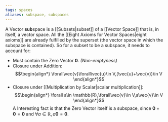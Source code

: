```yaml
---
tags: spaces
aliases: subspace, subspaces
---
```

A Vector **sub**space is a [[Subsets|subset]] of a [[Vector Space]] that is, in itself, a vector space. All the [[Eight Axioms for Vector Spaces|eight axioms]] are already fulfilled by the superset (the vector space in which the subspace is contained). So for a subset to be a subspace, it needs to account for:

- Must contain the Zero Vector $\mathbf{0}$. *(Non-emptyness)*
- Closure under Addition:
$$\begin{align*}
\forall\vec{v}\forall\vec{u}\in V,(\vec{u}+\vec{v})\in V
\end{align*}$$
- Closure under [[Multiplication by Scalar|scalar multiplication]]:
$$\begin{align*}
\forall a\in \mathbb{R},\forall\vec{v}\in V,a\vec{v}\in V
\end{align*}$$
A Interesting fact is that the Zero Vector itself is a subspace, since $\mathbf{0} + \mathbf{0} = \mathbf{0}$ and $\forall a \in \mathbb{R}, a\mathbf{0} = \mathbf{0}$.
